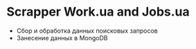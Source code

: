 # Scrapper Work.ua and Jobs.ua
- Сбор и обработка данных поисковых запросов
- Занесение данных в MongoDB
